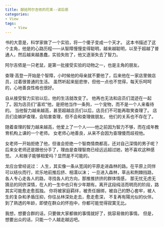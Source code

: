 ```yaml
---
title: 献给阿尔吉侬的花束--读后感
categories:
- View
tags: 
    - View
---
```


书的大意是，科学家做了一个实验，将一个傻子变成一个天才。
这本书描述了这个主角，他是的心路历程——从智障慢慢变得聪明，越来越聪明，以至于超越了普通人，然后越来越愚蠢，实验失败了，他又逐渐失去了智力。

阿尔吉侬是一只老鼠，是第一批接受实验的动物之一，也是主角的朋友。

查理·高登一开始是个智障，小时候他的母亲就不要他了，后来他在一家店里做店员，过着很普通的生活。
虽然听起来挺悲惨，但他一点也不觉得，每天乐呵呵的，心地善良性格也很好。

自从接受智力实验以后，他的生活就改变了。
他再也无法和店员们混迹在一起了。因为店员们“喜欢“他，是把他当作一条狗，一个宠物，而不是一个人来看待的。
当他智力越来越高，甚至超越店员们以后，店员们不可能再取笑查理了。
店员们会嫉妒查理，会陷害查理，但不会和查理做朋友。
他们的关系也不存在了。

随着查理的智力越来越高，他爱上了一个人——他之前因为智力不够，而在成年教育机构上课的一个老师。
女老师心地善良，从来不会因为查理傻而歧视他。

女老师一开始拒绝了他，但谁会拒绝一个智商情商都高，还对自己深情的男子呢？
后来女老师还是跟他分手了，理由是查理智商已经远远超过她，她不喜欢这种感觉。
人和猴子能够相爱吗？显然是不可能的。

龙应台曾经说过：
人生，其实像一条从宽阔的平原走进森林的路。在平原上同伴可以结伙而行，欢乐地前推后挤、相濡以沫；
一旦进入森林，草丛和荆棘挡路，各人专心走各人的路，寻找各人的方向，那推推挤挤的群体情感，
那无忧无虑无猜忌的同侪深情，在人的一生中也只有少年期有。离开这段纯洁而明亮的阶段，路其实可能愈走愈孤独。
你将被家庭羁绊，被责任捆绑，被自己的野心套牢，被人生的复杂和矛盾压抑，你往丛林深处走去，愈走愈深，
不复再有陽光似的伙伴。到了熟透的年龄，即使在群众的怀抱中，你都可能觉得寂寞无比。

我想，想要合群的话，只要做大家都做的事情就好了，挑容易做的事情。
但是，想要出众的话，只能一个人越走越远吧。
